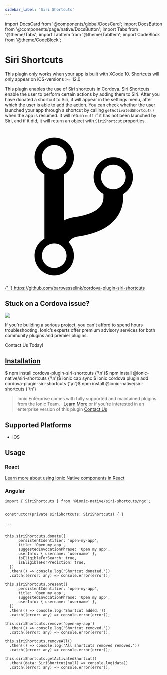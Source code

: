 ```yaml
---
sidebar_label: 'Siri Shortcuts'
---
```


import DocsCard from '@components/global/DocsCard';
import DocsButton from '@components/page/native/DocsButton';
import Tabs from '@theme/Tabs';
import TabItem from '@theme/TabItem';
import CodeBlock from '@theme/CodeBlock';

# Siri Shortcuts

This plugin only works when your app is built with XCode 10. Shortcuts will only appear on iOS-versions >= 12.0

This plugin enables the use of Siri shortcuts in Cordova. Siri Shortcuts enable the user to perform certain actions by adding them to Siri.
After you have donated a shortcut to Siri, it will appear in the settings menu, after which the user is able to add the action. You can check
whether the user launched your app through a shortcut by calling `getActivatedShortcut()` when the app is resumed. It will return `null`
if it has not been launched by Siri, and if it did, it will return an object with `SiriShortcut` properties.

<p>
  <a
    href="https://github.com/bartwesselink/cordova-plugin-siri-shortcuts"
    target="_blank"
    rel="noopener"
    className="git-link"
  >
    <svg viewBox="0 0 512 512">
      <path d="M416 160c0-35.3-28.7-64-64-64s-64 28.7-64 64c0 23.7 12.9 44.3 32 55.4v8.6c0 19.9-7.8 33.7-25.3 44.9-15.4 9.8-38.1 17.1-67.5 21.5-14 2.1-25.7 6-35.2 10.7V151.4c19.1-11.1 32-31.7 32-55.4 0-35.3-28.7-64-64-64S96 60.7 96 96c0 23.7 12.9 44.3 32 55.4v209.2c-19.1 11.1-32 31.7-32 55.4 0 35.3 28.7 64 64 64s64-28.7 64-64c0-16.6-6.3-31.7-16.7-43.1 1.9-4.9 9.7-16.3 29.4-19.3 38.8-5.8 68.9-15.9 92.3-30.8 36-22.8 55-57 55-98.8v-8.6c19.1-11.1 32-31.7 32-55.4zM160 56c22.1 0 40 17.9 40 40s-17.9 40-40 40-40-17.9-40-40 17.9-40 40-40zm0 400c-22.1 0-40-17.9-40-40s17.9-40 40-40 40 17.9 40 40-17.9 40-40 40zm192-256c-22.1 0-40-17.9-40-40s17.9-40 40-40 40 17.9 40 40-17.9 40-40 40z"></path>
    </svg>{' '}
    https://github.com/bartwesselink/cordova-plugin-siri-shortcuts
  </a>
</p>

<h2>Stuck on a Cordova issue?</h2>
<DocsCard
  className="cordova-ee-card"
  header="Don't waste precious time on plugin issues."
  href="https://ionicframework.com/sales?product_of_interest=Ionic%20Native"
>
  <div>
    <img src="/docs/icons/native-cordova-bot.png" class="cordova-ee-img" />
    <p>
      If you're building a serious project, you can't afford to spend hours troubleshooting. Ionic’s experts offer
      premium advisory services for both community plugins and premier plugins.
    </p>
    <DocsButton className="native-ee-detail">Contact Us Today!</DocsButton>
  </div>
</DocsCard>

<h2 id="installation">
  <a href="#installation">Installation</a>
</h2>
<Tabs
  groupId="runtime"
  defaultValue="Capacitor"
  values={[
    { value: 'Capacitor', label: 'Capacitor' },
    { value: 'Cordova', label: 'Cordova' },
    { value: 'Enterprise', label: 'Enterprise' },
  ]}
>
  <TabItem value="Capacitor">
    <CodeBlock className="language-shell">
      $ npm install cordova-plugin-siri-shortcuts {'\n'}$ npm install @ionic-native/siri-shortcuts {'\n'}$ ionic cap
      sync
    </CodeBlock>
  </TabItem>
  <TabItem value="Cordova">
    <CodeBlock className="language-shell">
      $ ionic cordova plugin add cordova-plugin-siri-shortcuts {'\n'}$ npm install @ionic-native/siri-shortcuts {'\n'}
    </CodeBlock>
  </TabItem>
  <TabItem value="Enterprise">
    <blockquote>
      Ionic Enterprise comes with fully supported and maintained plugins from the Ionic Team. &nbsp;
      <a class="btn" href="https://ionic.io/docs/premier-plugins">
        Learn More
      </a> or if you're interested in an enterprise version of this plugin <a
        class="btn"
        href="https://ionicframework.com/sales?product_of_interest=Ionic%20Enterprise%20Engine"
      >
        Contact Us
      </a>
    </blockquote>
  </TabItem>
</Tabs>

## Supported Platforms

- iOS

## Usage

### React

[Learn more about using Ionic Native components in React](../native-community.md#react)

### Angular

```tsx
import { SiriShortcuts } from '@ionic-native/siri-shortcuts/ngx';


constructor(private siriShortcuts: SiriShortcuts) { }

...


this.siriShortcuts.donate({
      persistentIdentifier: 'open-my-app',
      title: 'Open my app',
      suggestedInvocationPhrase: 'Open my app',
      userInfo: { username: 'username' },
      isEligibleForSearch: true,
      isEligibleForPrediction: true,
  })
  .then(() => console.log('Shortcut donated.'))
  .catch((error: any) => console.error(error));

this.siriShortcuts.present({
      persistentIdentifier: 'open-my-app',
      title: 'Open my app',
      suggestedInvocationPhrase: 'Open my app',
      userInfo: { username: 'username' },
  })
  .then(() => console.log('Shortcut added.'))
  .catch((error: any) => console.error(error));

this.siriShortcuts.remove('open-my-app')
  .then(() => console.log('Shortcut removed.'))
  .catch((error: any) => console.error(error));

this.siriShortcuts.removeAll()
  .then(() => console.log('All shortcuts removed removed.'))
  .catch((error: any) => console.error(error));

this.siriShortcuts.getActivatedShortcut()
  .then((data: SiriShortcut|null) => console.log(data))
  .catch((error: any) => console.error(error));

```
